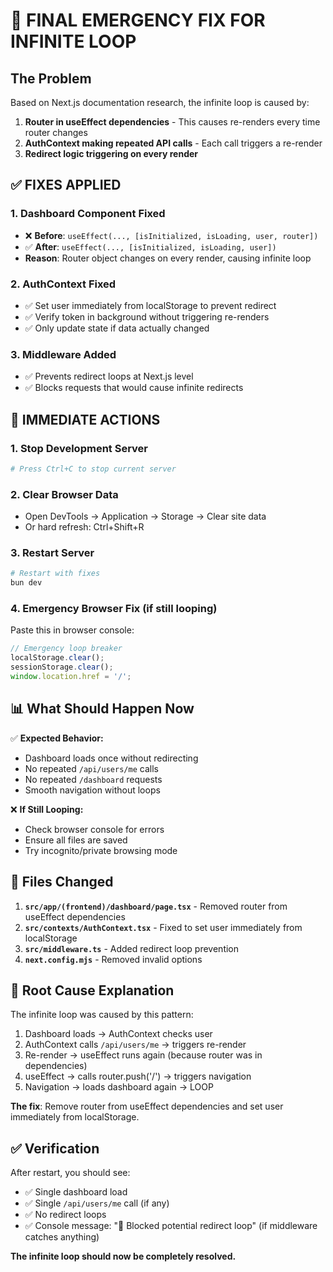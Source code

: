 # 🚨 FINAL EMERGENCY FIX FOR INFINITE LOOP

## The Problem
Based on Next.js documentation research, the infinite loop is caused by:
1. **Router in useEffect dependencies** - This causes re-renders every time router changes
2. **AuthContext making repeated API calls** - Each call triggers a re-render
3. **Redirect logic triggering on every render**

## ✅ FIXES APPLIED

### 1. **Dashboard Component Fixed**
- ❌ **Before**: `useEffect(..., [isInitialized, isLoading, user, router])`
- ✅ **After**: `useEffect(..., [isInitialized, isLoading, user])` 
- **Reason**: Router object changes on every render, causing infinite loop

### 2. **AuthContext Fixed**
- ✅ Set user immediately from localStorage to prevent redirect
- ✅ Verify token in background without triggering re-renders
- ✅ Only update state if data actually changed

### 3. **Middleware Added**
- ✅ Prevents redirect loops at Next.js level
- ✅ Blocks requests that would cause infinite redirects

## 🚀 IMMEDIATE ACTIONS

### 1. **Stop Development Server**
```bash
# Press Ctrl+C to stop current server
```

### 2. **Clear Browser Data**
- Open DevTools → Application → Storage → Clear site data
- Or hard refresh: Ctrl+Shift+R

### 3. **Restart Server**
```bash
# Restart with fixes
bun dev
```

### 4. **Emergency Browser Fix (if still looping)**
Paste this in browser console:
```javascript
// Emergency loop breaker
localStorage.clear();
sessionStorage.clear();
window.location.href = '/';
```

## 📊 **What Should Happen Now**

✅ **Expected Behavior:**
- Dashboard loads once without redirecting
- No repeated `/api/users/me` calls
- No repeated `/dashboard` requests
- Smooth navigation without loops

❌ **If Still Looping:**
- Check browser console for errors
- Ensure all files are saved
- Try incognito/private browsing mode

## 🔧 **Files Changed**

1. **`src/app/(frontend)/dashboard/page.tsx`** - Removed router from useEffect dependencies
2. **`src/contexts/AuthContext.tsx`** - Fixed to set user immediately from localStorage
3. **`src/middleware.ts`** - Added redirect loop prevention
4. **`next.config.mjs`** - Removed invalid options

## 🎯 **Root Cause Explanation**

The infinite loop was caused by this pattern:
1. Dashboard loads → AuthContext checks user
2. AuthContext calls `/api/users/me` → triggers re-render
3. Re-render → useEffect runs again (because router was in dependencies)
4. useEffect → calls router.push('/') → triggers navigation
5. Navigation → loads dashboard again → LOOP

**The fix**: Remove router from useEffect dependencies and set user immediately from localStorage.

## ✅ **Verification**

After restart, you should see:
- ✅ Single dashboard load
- ✅ Single `/api/users/me` call (if any)
- ✅ No redirect loops
- ✅ Console message: "🚫 Blocked potential redirect loop" (if middleware catches anything)

**The infinite loop should now be completely resolved.**
